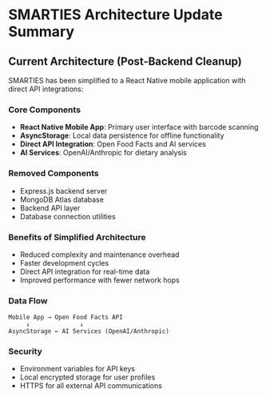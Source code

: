 # SMARTIES Architecture Update Summary

## Current Architecture (Post-Backend Cleanup)

SMARTIES has been simplified to a React Native mobile application with direct API integrations:

### Core Components
- **React Native Mobile App**: Primary user interface with barcode scanning
- **AsyncStorage**: Local data persistence for offline functionality
- **Direct API Integration**: Open Food Facts and AI services
- **AI Services**: OpenAI/Anthropic for dietary analysis

### Removed Components
- Express.js backend server
- MongoDB Atlas database
- Backend API layer
- Database connection utilities

### Benefits of Simplified Architecture
- Reduced complexity and maintenance overhead
- Faster development cycles
- Direct API integration for real-time data
- Improved performance with fewer network hops

### Data Flow
```
Mobile App → Open Food Facts API
     ↓              ↓
AsyncStorage ← AI Services (OpenAI/Anthropic)
```

### Security
- Environment variables for API keys
- Local encrypted storage for user profiles
- HTTPS for all external API communications
